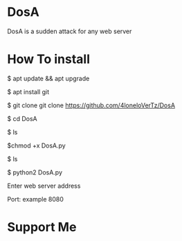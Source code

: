 # DosA
DosA is a sudden attack for any web server
# How To install

$ apt update && apt upgrade

$ apt install git

$ git clone git clone https://github.com/4loneloVerTz/DosA

$ cd DosA

$ ls

$chmod +x DosA.py

$ ls

$ python2 DosA.py


Enter web server address

Port: example 8080

# Support Me
